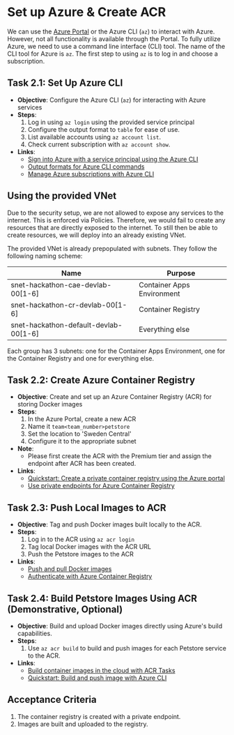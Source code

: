 # Set up Azure & Create ACR

We can use the [Azure Portal](https://portal.azure.com) or the Azure CLI (`az`) to interact with Azure.
However, not all functionality is available through the Portal.
To fully utilize Azure, we need to use a command line interface (CLI) tool.
The name of the CLI tool for Azure is `az`.
The first step to using `az` is to log in and choose a subscription.

## Task 2.1: Set Up Azure CLI

- **Objective**: Configure the Azure CLI (`az`) for interacting with Azure services
- **Steps**:
    1. Log in using `az login` using the provided service principal
    2. Configure the output format to `table` for ease of use.
    3. List available accounts using `az account list`.
    4. Check current subscription with `az account show`.
- **Links**:
    - [Sign into Azure with a service principal using the Azure CLI](https://learn.microsoft.com/en-us/cli/azure/authenticate-azure-cli-service-principal)
    - [Output formats for Azure CLI commands](https://learn.microsoft.com/en-us/cli/azure/format-output-azure-cli?tabs=bash)
    - [Manage Azure subscriptions with Azure CLI](https://learn.microsoft.com/en-us/cli/azure/manage-azure-subscriptions-azure-cli?tabs=bash)

## Using the provided VNet
Due to the security setup, we are not allowed to expose any services to the internet.
This is enforced via Policies.
Therefore, we would fail to create any resources that are directly exposed to the internet.
To still then be able to create resources, we will deploy into an already existing VNet.

The provided VNet is already prepopulated with subnets.
They follow the following naming scheme:

| Name                                  | Purpose                    |
|---------------------------------------|----------------------------|
| snet-hackathon-cae-devlab-00[1-6]     | Container Apps Environment |
| snet-hackathon-cr-devlab-00[1-6]      | Container Registry         |
| snet-hackathon-default-devlab-00[1-6] | Everything else            |

Each group has 3 subnets: one for the Container Apps Environment, one for the Container Registry and
one for everything else.

## Task 2.2: Create Azure Container Registry

- **Objective**: Create and set up an Azure Container Registry (ACR) for storing Docker images
- **Steps**:
    1. In the Azure Portal, create a new ACR
    2. Name it `team<team_number>petstore`
    3. Set the location to 'Sweden Central'
    4. Configure it to the appropriate subnet
- **Note**:
    - Please first create the ACR with the Premium tier and assign the endpoint after ACR has been created. 
- **Links**:
    - [Quickstart: Create a private container registry using the Azure portal](https://learn.microsoft.com/en-us/azure/container-registry/container-registry-get-started-portal)
    - [Use private endpoints for Azure Container Registry](https://learn.microsoft.com/en-us/azure/container-registry/container-registry-private-link)

## Task 2.3: Push Local Images to ACR

- **Objective**: Tag and push Docker images built locally to the ACR.
- **Steps**:
    1. Log in to the ACR using `az acr login`
    2. Tag local Docker images with the ACR URL
    3. Push the Petstore images to the ACR
- **Links**:
    - [Push and pull Docker images](https://learn.microsoft.com/en-us/azure/container-registry/container-registry-get-started-docker-cli)
    - [Authenticate with Azure Container Registry](https://learn.microsoft.com/en-us/azure/container-registry/container-registry-authentication)

## Task 2.4: Build Petstore Images Using ACR (Demonstrative, Optional)

- **Objective**: Build and upload Docker images directly using Azure's build capabilities.
- **Steps**:
    1. Use `az acr build` to build and push images for each Petstore service to the ACR.
- **Links**:
    - [Build container images in the cloud with ACR Tasks](https://learn.microsoft.com/en-us/azure/container-registry/container-registry-tasks-overview)
    - [Quickstart: Build and push image with Azure CLI](https://learn.microsoft.com/en-us/azure/container-registry/container-registry-tutorial-quick-task)

## Acceptance Criteria

1. The container registry is created with a private endpoint.
2. Images are built and uploaded to the registry.
